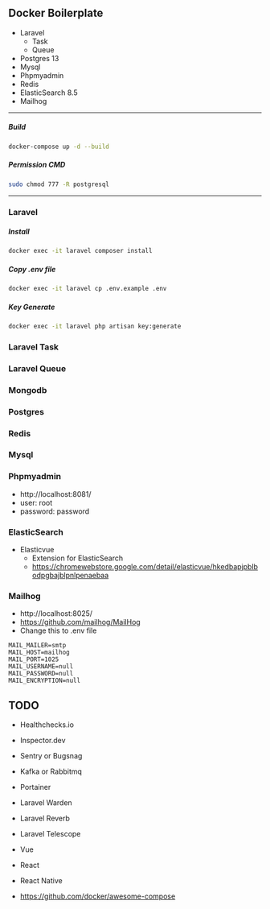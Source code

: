 

## Docker Boilerplate

- Laravel
  - Task
  - Queue
- Postgres 13
- Mysql
- Phpmyadmin
- Redis
- ElasticSearch 8.5
- Mailhog

---------------------------------------------

##### Build
```bash
docker-compose up -d --build
```

##### Permission CMD
```bash
sudo chmod 777 -R postgresql
```

---------------------------------------------

### Laravel

##### Install
```bash
docker exec -it laravel composer install
```

##### Copy .env file
```bash
docker exec -it laravel cp .env.example .env
```

##### Key Generate
```bash
docker exec -it laravel php artisan key:generate
```

### Laravel Task

### Laravel Queue

### Mongodb

### Postgres

### Redis

### Mysql

### Phpmyadmin
- http://localhost:8081/
- user: root
- password: password

### ElasticSearch

- Elasticvue
  - Extension for ElasticSearch
  - https://chromewebstore.google.com/detail/elasticvue/hkedbapjpblbodpgbajblpnlpenaebaa


### Mailhog
- http://localhost:8025/
- https://github.com/mailhog/MailHog
- Change this to .env file

```env
MAIL_MAILER=smtp
MAIL_HOST=mailhog
MAIL_PORT=1025
MAIL_USERNAME=null
MAIL_PASSWORD=null
MAIL_ENCRYPTION=null
```


## TODO
- Healthchecks.io
- Inspector.dev
- Sentry or Bugsnag
- Kafka or Rabbitmq
- Portainer
- Laravel Warden
- Laravel Reverb
- Laravel Telescope
- Vue
- React
- React Native


-  https://github.com/docker/awesome-compose
